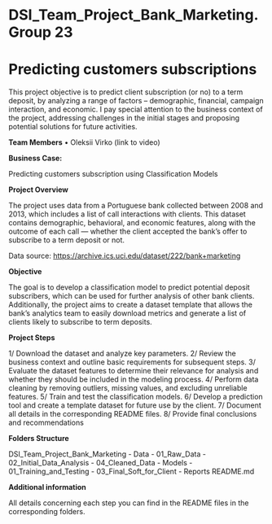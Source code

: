 # DSI_Team_Project_Bank_Marketing. Group 23
# Predicting customers subscriptions

This project objective is to predict client subscription (or no) to a term deposit, by analyzing a range of factors – demographic, financial, campaign interaction, and economic. 
I pay special attention to the business context of the project, addressing challenges in the initial stages and proposing potential solutions for future activities.

**Team Members**
•	Oleksii Virko (link to video)

**Business Case:** 

Predicting customers subscription using Classification Models

**Project Overview**

The project uses data from a Portuguese bank collected between 2008 and 2013, which includes a list of call interactions with clients. This dataset contains demographic, behavioral, and economic features, along with the outcome of each call — whether the client accepted the bank’s offer to subscribe to a term deposit or not.

Data source: https://archive.ics.uci.edu/dataset/222/bank+marketing

**Objective**

The goal is to develop a classification model to predict potential deposit subscribers, which can be used for further analysis of other bank clients. Additionally, the project aims to create a dataset template that allows the bank’s analytics team to easily download metrics and generate a list of clients likely to subscribe to term deposits.
   
**Project Steps**

1/ Download the dataset and analyze key parameters.
2/ Review the business context and outline basic requirements for subsequent steps.
3/ Evaluate the dataset features to determine their relevance for analysis and whether they should be included in the modeling process.
4/ Perform data cleaning by removing outliers, missing values, and excluding unreliable features.
5/ Train and test the classification models.
6/ Develop a prediction tool and create a template dataset for future use by the client.
7/ Document all details in the corresponding README files.
8/ Provide final conclusions and recommendations

**Folders Structure**

DSI_Team_Project_Bank_Marketing
    - Data
        - 01_Raw_Data
        - 02_Initial_Data_Analysis
        - 04_Cleaned_Data
    - Models
        - 01_Training_and_Testing
    - 03_Final_Soft_for_Client
    - Reports
    README.md
   
**Additional information**

All details concerning each step you can find in the README files in the corresponding folders.
